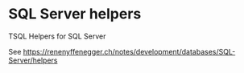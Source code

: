 # SQL Server helpers

TSQL Helpers for SQL Server

See https://renenyffenegger.ch/notes/development/databases/SQL-Server/helpers
